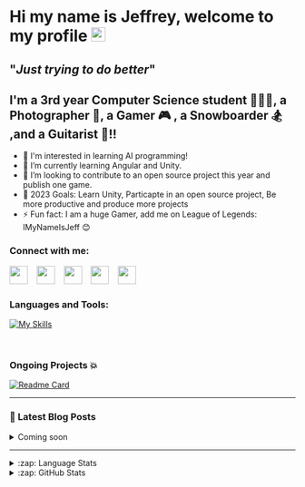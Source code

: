 # Hi my name is Jeffrey, welcome to my profile <img src="https://media.giphy.com/media/hvRJCLFzcasrR4ia7z/giphy.gif" width="25"> 

<!-- Add status here -->
## "*Just trying to do better*"


## I'm a 3rd year Computer Science student 🧑🏽‍💻, a Photographer 📸, a Gamer 🎮 , a Snowboarder 🏂  ,and a Guitarist 🎸!!
<!-- project name then the link to that project -->
- 🔭 I'm interested in learning AI programming!
- 🌱 I’m currently learning Angular and Unity.
- 👯 I’m looking to contribute to an open source project this year and publish one game.
- 🥅 2023 Goals: Learn Unity, Particapte in an open source project, Be more productive and produce more projects
- ⚡ Fun fact: I am a huge Gamer, add me on League of Legends: lMyNameIsJeff 😊 

### Connect with me:
<!-- Icons  -->
[<img height="32" width="32" src="https://simpleicons.now.sh/linkedin/1977FF" target="_blank"/>][linkedin]
&nbsp;&nbsp;
[<img height="32" width="32" src="https://simpleicons.now.sh/instagram/1977FF" />][instagram]
&nbsp;&nbsp;
[<img height="32" width="32" src="https://simpleicons.now.sh/unsplash/1977FF" />][unsplash]
&nbsp;&nbsp;
[<img height="32" width="32" src="https://simpleicons.now.sh/facebook/1977FF" />][facebook]
&nbsp;&nbsp;
[<img height="32" width="32" src="https://simpleicons.now.sh/twitter/1977FF" />][twitter]

<!-- Separate languages and tools  -->
### Languages and Tools:
[![My Skills](https://skillicons.dev/icons?i=java,py,php,bash,cs,jquery,dotnet,bootstrap,html,js,nodejs,mongodb,django,git,visualstudio,arduino,vscode,unity,stackoverflow,raspberrypi,postman,linux&perline=12)](https://skillicons.dev)

<br />

### Ongoing Projects 💥

[![Readme Card](https://github-readme-stats.vercel.app/api/pin/?username=jgrospe92&repo=pokedex-grid&theme=radical)](https://github.com/jgrospe92/pokedex-grid)


---

### 📕 Latest Blog Posts
<details>
  <summary>Coming soon</summary>
</details>

<!-- BLOG-POST-LIST:START -->
<!-- BLOG-POST-LIST:END -->

---


<details>
  <summary>:zap: Language Stats</summary>

[![Top Langs](https://github-readme-stats.vercel.app/api/top-langs/?username=jgrospe92&langs_count=8&exclude_repo=2dGameJam,shattered-realms,Mr-X-Bot,GameProgramming2Labs&theme=radical)](https://github.com/jgrospe92/github-readme-stats)

</details>

<details>
  <summary>:zap: GitHub Stats</summary>

  <img align="left" alt="jgrospe92's GitHub Stats" src="https://github-readme-stats.vercel.app/api?username=jgrospe92&show_icons=true&hide_border=false&hide=stars,issues,contribs&theme=radical&count_private=true" />

</details>

<!-- Social Media links  -->
[linkedin]: https://www.linkedin.com/in/jeffreygrospe/
[instagram]: https://www.instagram.com
[unsplash]: https://unsplash.com/@jgrospe
[facebook]: https://www.facebook.com/jeffrey.grospe
[twitter]: https://twitter.com/jeffrey_grospe

[website]: https://codeSTACKr.com
[course]: http://vsCodeHero.com
[twitter]: https://twitter.com/codeSTACKr
[youtube]: https://youtube.com/codeSTACKr
[instagram]: https://instagram.com/codeSTACKr
[linkedin]: https://linkedin.com/in/codeSTACKr
[webdevplaylist]: https://www.youtube.com/playlist?list=PLkwxH9e_vrAJ0WbEsFA9W3I1W-g_BTsbt
[jsplaylist]: https://www.youtube.com/playlist?list=PLkwxH9e_vrALRJKu7wfXby3MKeflhTu6B
[cssplaylist]: https://www.youtube.com/playlist?list=PLkwxH9e_vrALSdvZuEh6gqQdmDoDIoqz4
[reactplaylist]: https://www.youtube.com/playlist?list=PLkwxH9e_vrAK4TdffpxKY3QGyHCpxFcQ0

<!---
jgrospe92/jgrospe92 is a ✨ special ✨ repository because its `README.md` (this file) appears on your GitHub profile.
You can click the Preview link to take a look at your changes.
--->
